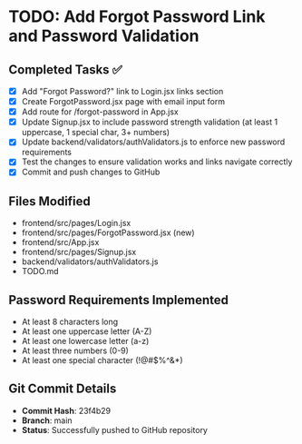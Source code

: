 # TODO: Add Forgot Password Link and Password Validation

## Completed Tasks ✅
- [x] Add "Forgot Password?" link to Login.jsx links section
- [x] Create ForgotPassword.jsx page with email input form
- [x] Add route for /forgot-password in App.jsx
- [x] Update Signup.jsx to include password strength validation (at least 1 uppercase, 1 special char, 3+ numbers)
- [x] Update backend/validators/authValidators.js to enforce new password requirements
- [x] Test the changes to ensure validation works and links navigate correctly
- [x] Commit and push changes to GitHub

## Files Modified
- frontend/src/pages/Login.jsx
- frontend/src/pages/ForgotPassword.jsx (new)
- frontend/src/App.jsx
- frontend/src/pages/Signup.jsx
- backend/validators/authValidators.js
- TODO.md

## Password Requirements Implemented
- At least 8 characters long
- At least one uppercase letter (A-Z)
- At least one lowercase letter (a-z)
- At least three numbers (0-9)
- At least one special character (!@#$%^&*)

## Git Commit Details
- **Commit Hash**: 23f4b29
- **Branch**: main
- **Status**: Successfully pushed to GitHub repository
